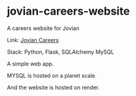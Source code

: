 # jovian-careers-website
A careers website for Jovian

Link: [Jovian Careers](https://jovian-careers-website-v2-8gfp.onrender.com)

Stack: Python, Flask, SQLAlchemy MySQL

A simple web app. 

MYSQL is hosted on a planet scale. 

And the website is hosted on render.

